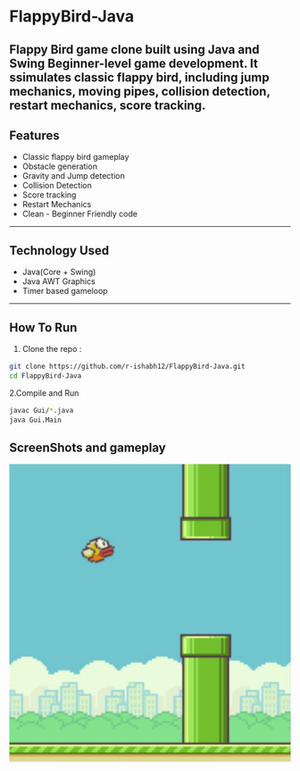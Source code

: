 # FlappyBird-Java
Flappy Bird  game clone built using Java and Swing Beginner-level game development. It ssimulates classic flappy bird, including jump mechanics, moving pipes, collision detection, restart mechanics, score tracking.
-----
## Features
- Classic flappy bird gameplay
- Obstacle generation
- Gravity and Jump detection
- Collision Detection
- Score tracking
- Restart Mechanics
- Clean - Beginner Friendly code
-----
## Technology Used
- Java(Core + Swing)
- Java AWT Graphics
- Timer based gameloop

-----

## How To Run

1. Clone the repo :
```bash
git clone https://github.com/r-ishabh12/FlappyBird-Java.git
cd FlappyBird-Java
```
2.Compile and Run
```bash
javac Gui/*.java
java Gui.Main
```

## ScreenShots and gameplay

![Flappy Bird Game Screenshot](Screenshot1.png)





